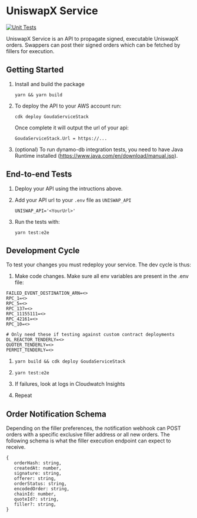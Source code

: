 # UniswapX Service

[![Unit Tests](https://github.com/Uniswap/uniswapx-service/actions/workflows/CI.yml/badge.svg)](https://github.com/Uniswap/uniswapx-service/actions/workflows/CI.yml)

UniswapX Service is an API to propagate signed, executable UniswapX orders. Swappers can post their signed orders which can be fetched by fillers for execution.

## Getting Started

1. Install and build the package
   ```
   yarn && yarn build
   ```
2. To deploy the API to your AWS account run:

   ```
   cdk deploy GoudaServiceStack
   ```

   Once complete it will output the url of your api:

   ```
   GoudaServiceStack.Url = https://...
   ```

3. (optional) To run dynamo-db integration tests, you need to have Java Runtime installed (https://www.java.com/en/download/manual.jsp).

## End-to-end Tests

1. Deploy your API using the intructions above.

1. Add your API url to your `.env` file as `UNISWAP_API`

   ```
   UNISWAP_API='<YourUrl>'
   ```

1. Run the tests with:
   ```
   yarn test:e2e
   ```

## Development Cycle

To test your changes you must redeploy your service. The dev cycle is thus:

1. Make code changes. Make sure all env variables are present in the .env file:

```
FAILED_EVENT_DESTINATION_ARN=<>
RPC_1=<>
RPC_5=<>
RPC_137=<>
RPC_11155111=<>
RPC_42161=<>
RPC_10=<>

# Only need these if testing against custom contract deployments
DL_REACTOR_TENDERLY=<>
QUOTER_TENDERLY=<>
PERMIT_TENDERLY=<>
```

1. `yarn build && cdk deploy GoudaServiceStack`

1. `yarn test:e2e`

1. If failures, look at logs in Cloudwatch Insights

1. Repeat

## Order Notification Schema

Depending on the filler preferences, the notification webhook can POST orders with a specific exclusive filler address or all new orders. The following schema is what the filler execution endpoint can expect to receive.

```
{
   orderHash: string,
   createdAt: number,
   signature: string,
   offerer: string,
   orderStatus: string,
   encodedOrder: string,
   chainId: number,
   quoteId?: string,
   filler?: string,
}
```
